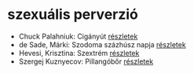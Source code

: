 # szexuális perverzió

- Chuck Palahniuk: Cigányút [részletek](_details/Chuck%20Palahniuk.md#id_662)
- de Sade, Márki: Szodoma százhúsz napja [részletek](_details/de%20Sade%2C%20M%C3%A1rki.md#id_1216)
- Hevesi, Krisztina: Szextrém [részletek](_details/Hevesi%2C%20Krisztina.md#id_986)
- Szergej Kuznyecov: Pillangóbőr [részletek](_details/Szergej%20Kuznyecov.md#id_527)